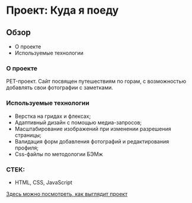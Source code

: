 # Проект: Куда я поеду

## Обзор
* О проекте
* Используемые технологии

### О проекте

PET-проект.
Сайт посвящен путешествиям по горам, с возможностью добавлять свои фотографии с заметками.


### Используемые технологии 

* Верстка на гридах и флексах;
* Адаптивный дизайн с помощью медиа-запросов;
* Масштабирование изображений при изменении разрешения страницы;
* Валидация форм добавления фотографий и редактирования профиля;
* Css-файлы по методологии БЭМж

### СТЕК: 
* HTML, CSS, JavaScript

[Здесь можно посмотреть, как выглядит проект](https://elenasharnina.github.io/adaptive-MNTH/)


